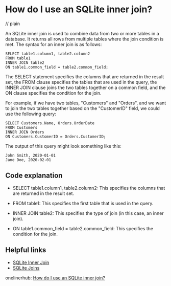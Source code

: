 # How do I use an SQLite inner join?
// plain

An SQLite inner join is used to combine data from two or more tables in a database. It returns all rows from multiple tables where the join condition is met. The syntax for an inner join is as follows:

```
SELECT table1.column1, table2.column2
FROM table1
INNER JOIN table2
ON table1.common_field = table2.common_field;
```

The SELECT statement specifies the columns that are returned in the result set, the FROM clause specifies the tables that are used in the query, the INNER JOIN clause joins the two tables together on a common field, and the ON clause specifies the condition for the join.

For example, if we have two tables, "Customers" and "Orders", and we want to join the two tables together based on the "CustomerID" field, we could use the following query:

```
SELECT Customers.Name, Orders.OrderDate
FROM Customers
INNER JOIN Orders
ON Customers.CustomerID = Orders.CustomerID;
```

The output of this query might look something like this:

```
John Smith, 2020-01-01
Jane Doe, 2020-02-01
```

## Code explanation


- SELECT table1.column1, table2.column2: This specifies the columns that are returned in the result set.

- FROM table1: This specifies the first table that is used in the query.

- INNER JOIN table2: This specifies the type of join (in this case, an inner join).

- ON table1.common_field = table2.common_field: This specifies the condition for the join.

## Helpful links

- [SQLite Inner Join](https://www.sqlitetutorial.net/sqlite-inner-join/)
- [SQLite Joins](https://www.sqlitetutorial.net/sqlite-joins/)

onelinerhub: [How do I use an SQLite inner join?](https://onelinerhub.com/sqlite/how-do-i-use-an-sqlite-inner-join)